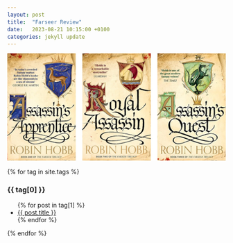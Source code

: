 ```yaml
---
layout: post
title:  "Farseer Review"
date:   2023-08-21 10:15:00 +0100
categories: jekyll update
---
```


![image tooltip here](/assets/images/23-08-21-farseer-review/farseer-trilogy.jpeg)

{% for tag in site.tags %}
  <h3>{{ tag[0] }}</h3>
  <ul>
    {% for post in tag[1] %}
      <li><a href="{{ post.url }}">{{ post.title }}</a></li>
    {% endfor %}
  </ul>
{% endfor %}